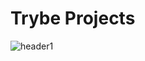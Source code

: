 # Trybe Projects
![header1](https://user-images.githubusercontent.com/55060810/121017407-9f237680-c773-11eb-8383-658e726364b3.png)

